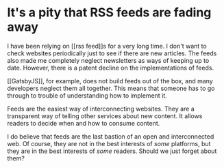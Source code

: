 # It's a pity that RSS feeds are fading away
I have been relying on [[rss feed]]s for a very long time. I don't want to check websites periodically just to see if there are new articles. The feeds also made me completely neglect newsletters as ways of keeping up to date. However, there is a patent decline on the implementations of feeds. 

[[GatsbyJS]], for example, does not build feeds out of the box, and many developers neglect them all together. This means that someone has to go through to trouble of understanding how to implement it. 

Feeds are the easiest way of interconnecting websites. They are a transparent way of telling other services about new content. It allows readers to decide when and how to consume content. 

I do believe that feeds are the last bastion of an open and interconnected web. Of course, they are not in the best interests of *some* platforms, but they are in the best interests of *some* readers. Should we just forget about them?
